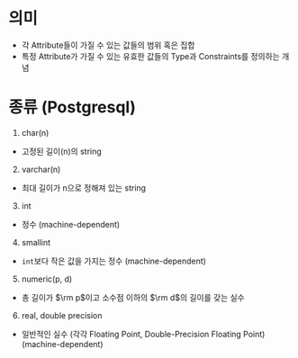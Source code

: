 # 의미
- 각 Attribute들이 가질 수 있는 값들의 범위 혹은 집합
- 특정 Attribute가 가질 수 있는 유효한 값들의 Type과 Constraints를 정의하는 개념

# 종류 (Postgresql)
1. char(n)
- 고정된 길이(n)의 string
2. varchar(n)
- 최대 길이가 n으로 정해져 있는 string
3. int
- 정수 (machine-dependent)
4. smallint
- `int`보다 작은 값을 가지는 정수 (machine-dependent)
5. numeric(p, d)
- 총 길이가 $\rm p$이고 소수점 이하의 $\rm d$의 길이를 갖는 실수
6. real, double precision
- 일반적인 실수 (각각 Floating Point, Double-Precision Floating Point) (machine-dependent)